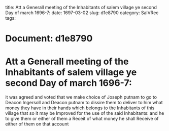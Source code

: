 title: Att a Generall meeting of the Inhabitants of salem village ye second Day of march 1696-7:
date: 1697-03-02
slug: d1e8790
category: SalVRec
tags: 




# Document: d1e8790


# Att a Generall meeting of the Inhabitants of salem village ye second Day of march 1696-7: 

it was agreed and voted that we make choice of Joseph putnam to go to Deacon Ingersoll and Deacon putnam to dissire them to deliver to him what money they have in their hands which belongs to the Inhabitants of this village that so it may be Improved for the use of the said Inhabitants: and he to give them or either of them a Receit of what money he shall Receive of either of them on that account

